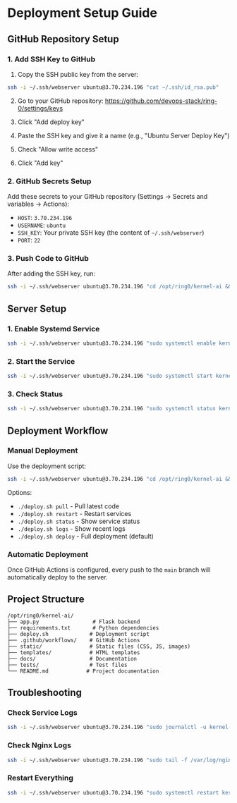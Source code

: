 # Deployment Setup Guide

## GitHub Repository Setup

### 1. Add SSH Key to GitHub

1. Copy the SSH public key from the server:
```bash
ssh -i ~/.ssh/webserver ubuntu@3.70.234.196 "cat ~/.ssh/id_rsa.pub"
```

2. Go to your GitHub repository: https://github.com/devops-stack/ring-0/settings/keys

3. Click "Add deploy key"

4. Paste the SSH key and give it a name (e.g., "Ubuntu Server Deploy Key")

5. Check "Allow write access"

6. Click "Add key"

### 2. GitHub Secrets Setup

Add these secrets to your GitHub repository (Settings → Secrets and variables → Actions):

- `HOST`: `3.70.234.196`
- `USERNAME`: `ubuntu`
- `SSH_KEY`: Your private SSH key (the content of `~/.ssh/webserver`)
- `PORT`: `22`

### 3. Push Code to GitHub

After adding the SSH key, run:
```bash
ssh -i ~/.ssh/webserver ubuntu@3.70.234.196 "cd /opt/ring0/kernel-ai && git push -u origin main"
```

## Server Setup

### 1. Enable Systemd Service

```bash
ssh -i ~/.ssh/webserver ubuntu@3.70.234.196 "sudo systemctl enable kernel-ai"
```

### 2. Start the Service

```bash
ssh -i ~/.ssh/webserver ubuntu@3.70.234.196 "sudo systemctl start kernel-ai"
```

### 3. Check Status

```bash
ssh -i ~/.ssh/webserver ubuntu@3.70.234.196 "sudo systemctl status kernel-ai"
```

## Deployment Workflow

### Manual Deployment

Use the deployment script:
```bash
ssh -i ~/.ssh/webserver ubuntu@3.70.234.196 "cd /opt/ring0/kernel-ai && ./deploy.sh"
```

Options:
- `./deploy.sh pull` - Pull latest code
- `./deploy.sh restart` - Restart services
- `./deploy.sh status` - Show service status
- `./deploy.sh logs` - Show recent logs
- `./deploy.sh deploy` - Full deployment (default)

### Automatic Deployment

Once GitHub Actions is configured, every push to the `main` branch will automatically deploy to the server.

## Project Structure

```
/opt/ring0/kernel-ai/
├── app.py                 # Flask backend
├── requirements.txt       # Python dependencies
├── deploy.sh             # Deployment script
├── .github/workflows/    # GitHub Actions
├── static/               # Static files (CSS, JS, images)
├── templates/            # HTML templates
├── docs/                 # Documentation
├── tests/                # Test files
└── README.md            # Project documentation
```

## Troubleshooting

### Check Service Logs
```bash
ssh -i ~/.ssh/webserver ubuntu@3.70.234.196 "sudo journalctl -u kernel-ai -f"
```

### Check Nginx Logs
```bash
ssh -i ~/.ssh/webserver ubuntu@3.70.234.196 "sudo tail -f /var/log/nginx/error.log"
```

### Restart Everything
```bash
ssh -i ~/.ssh/webserver ubuntu@3.70.234.196 "sudo systemctl restart kernel-ai && sudo systemctl reload nginx"
```
